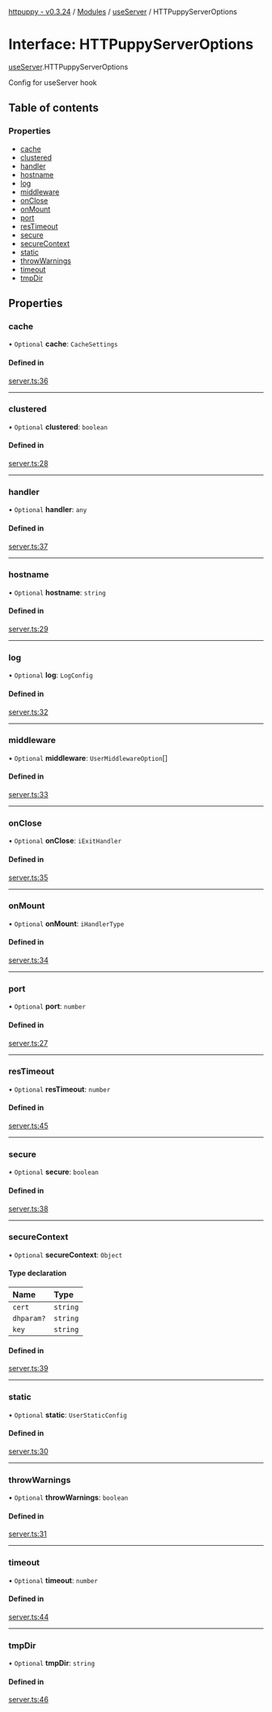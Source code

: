 [httpuppy - v0.3.24](../README.md) / [Modules](../modules.md) / [useServer](../modules/useServer.md) / HTTPuppyServerOptions

# Interface: HTTPuppyServerOptions

[useServer](../modules/useServer.md).HTTPuppyServerOptions

Config for useServer hook

## Table of contents

### Properties

- [cache](useServer.HTTPuppyServerOptions.md#cache)
- [clustered](useServer.HTTPuppyServerOptions.md#clustered)
- [handler](useServer.HTTPuppyServerOptions.md#handler)
- [hostname](useServer.HTTPuppyServerOptions.md#hostname)
- [log](useServer.HTTPuppyServerOptions.md#log)
- [middleware](useServer.HTTPuppyServerOptions.md#middleware)
- [onClose](useServer.HTTPuppyServerOptions.md#onclose)
- [onMount](useServer.HTTPuppyServerOptions.md#onmount)
- [port](useServer.HTTPuppyServerOptions.md#port)
- [resTimeout](useServer.HTTPuppyServerOptions.md#restimeout)
- [secure](useServer.HTTPuppyServerOptions.md#secure)
- [secureContext](useServer.HTTPuppyServerOptions.md#securecontext)
- [static](useServer.HTTPuppyServerOptions.md#static)
- [throwWarnings](useServer.HTTPuppyServerOptions.md#throwwarnings)
- [timeout](useServer.HTTPuppyServerOptions.md#timeout)
- [tmpDir](useServer.HTTPuppyServerOptions.md#tmpdir)

## Properties

### cache

• `Optional` **cache**: `CacheSettings`

#### Defined in

[server.ts:36](https://github.com/abschill/httpuppy/blob/6c8a84d/src/server.ts#L36)

___

### clustered

• `Optional` **clustered**: `boolean`

#### Defined in

[server.ts:28](https://github.com/abschill/httpuppy/blob/6c8a84d/src/server.ts#L28)

___

### handler

• `Optional` **handler**: `any`

#### Defined in

[server.ts:37](https://github.com/abschill/httpuppy/blob/6c8a84d/src/server.ts#L37)

___

### hostname

• `Optional` **hostname**: `string`

#### Defined in

[server.ts:29](https://github.com/abschill/httpuppy/blob/6c8a84d/src/server.ts#L29)

___

### log

• `Optional` **log**: `LogConfig`

#### Defined in

[server.ts:32](https://github.com/abschill/httpuppy/blob/6c8a84d/src/server.ts#L32)

___

### middleware

• `Optional` **middleware**: `UserMiddlewareOption`[]

#### Defined in

[server.ts:33](https://github.com/abschill/httpuppy/blob/6c8a84d/src/server.ts#L33)

___

### onClose

• `Optional` **onClose**: `iExitHandler`

#### Defined in

[server.ts:35](https://github.com/abschill/httpuppy/blob/6c8a84d/src/server.ts#L35)

___

### onMount

• `Optional` **onMount**: `iHandlerType`

#### Defined in

[server.ts:34](https://github.com/abschill/httpuppy/blob/6c8a84d/src/server.ts#L34)

___

### port

• `Optional` **port**: `number`

#### Defined in

[server.ts:27](https://github.com/abschill/httpuppy/blob/6c8a84d/src/server.ts#L27)

___

### resTimeout

• `Optional` **resTimeout**: `number`

#### Defined in

[server.ts:45](https://github.com/abschill/httpuppy/blob/6c8a84d/src/server.ts#L45)

___

### secure

• `Optional` **secure**: `boolean`

#### Defined in

[server.ts:38](https://github.com/abschill/httpuppy/blob/6c8a84d/src/server.ts#L38)

___

### secureContext

• `Optional` **secureContext**: `Object`

#### Type declaration

| Name | Type |
| :------ | :------ |
| `cert` | `string` |
| `dhparam?` | `string` |
| `key` | `string` |

#### Defined in

[server.ts:39](https://github.com/abschill/httpuppy/blob/6c8a84d/src/server.ts#L39)

___

### static

• `Optional` **static**: `UserStaticConfig`

#### Defined in

[server.ts:30](https://github.com/abschill/httpuppy/blob/6c8a84d/src/server.ts#L30)

___

### throwWarnings

• `Optional` **throwWarnings**: `boolean`

#### Defined in

[server.ts:31](https://github.com/abschill/httpuppy/blob/6c8a84d/src/server.ts#L31)

___

### timeout

• `Optional` **timeout**: `number`

#### Defined in

[server.ts:44](https://github.com/abschill/httpuppy/blob/6c8a84d/src/server.ts#L44)

___

### tmpDir

• `Optional` **tmpDir**: `string`

#### Defined in

[server.ts:46](https://github.com/abschill/httpuppy/blob/6c8a84d/src/server.ts#L46)
